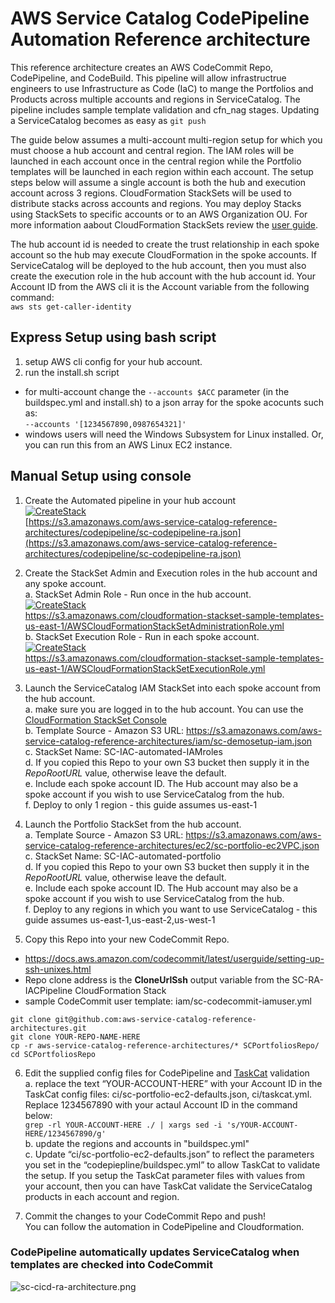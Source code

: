 # AWS Service Catalog CodePipeline Automation Reference architecture

This reference architecture creates an AWS CodeCommit Repo, CodePipeline, and CodeBuild.
 This pipeline will allow infrastructrue engineers to use Infrastructure as Code (IaC) to mange the Portfolios and Products
 across multiple accounts and regions in ServiceCatalog.  The pipeline includes sample template validation and cfn_nag stages.
 Updating a ServiceCatalog becomes as easy as ```git push```

The guide below assumes a multi-account multi-region setup for which you must choose a hub account and central region.
 The IAM roles will be launched in each account once in the central region while the Portfolio templates will be launched
 in each region within each account.  The setup steps below will assume a single account is both the hub and execution account across 3 regions.
 CloudFormation StackSets will be used to distribute stacks across accounts and regions. You may deploy Stacks using StackSets to specific accounts
 or to an AWS Organization OU. For more information aabout CloudFormation StackSets review the [user guide](https://docs.aws.amazon.com/AWSCloudFormation/latest/UserGuide/stacksets-prereqs.html).  

The hub account id is needed to create the trust relationship in each spoke account so the hub may execute CloudFormation in the spoke accounts. 
 If ServiceCatalog will be deployed to the hub account, then you must also create the execution role in the hub account with the hub account id.
 Your Account ID from the AWS cli it is the Account variable from the following command:  
 ```aws sts get-caller-identity```

 
## Express Setup using bash script
1. setup AWS cli config for your hub account.  
2. run the install.sh script
  * for multi-account change the ```--accounts $ACC``` parameter (in the buildspec.yml and install.sh) to a json array for the spoke acocunts such as:   
  ```--accounts '[1234567890,0987654321]'```
  * windows users will need the Windows Subsystem for Linux installed.  Or, you can run this from an AWS Linux EC2 instance.


## Manual Setup using console
1. Create the Automated pipeline in your hub account  
[![CreateStack](https://s3.amazonaws.com/cloudformation-examples/cloudformation-launch-stack.png)](https://console.aws.amazon.com/cloudformation/home?region=us-east-1#/stacks/new?stackName=SC-RA-IACPipeline&templateURL=https://s3.amazonaws.com/aws-service-catalog-reference-architectures/codepipeline/sc-codepipeline-ra.json)  
[https://s3.amazonaws.com/aws-service-catalog-reference-architectures/codepipeline/sc-codepipeline-ra.json](https://s3.amazonaws.com/aws-service-catalog-reference-architectures/codepipeline/sc-codepipeline-ra.json)

2. Create the StackSet Admin and Execution roles in the hub account and any spoke account.  
  a. StackSet Admin Role - Run once in the hub account.  
  [![CreateStack](https://s3.amazonaws.com/cloudformation-examples/cloudformation-launch-stack.png)](https://console.aws.amazon.com/cloudformation/?region=us-east-1#/stacks/new?stackName=IAM-StackSetAdministrator&templateURL=https://s3.amazonaws.com/cloudformation-stackset-sample-templates-us-east-1/AWSCloudFormationStackSetAdministrationRole.yml)  
  https://s3.amazonaws.com/cloudformation-stackset-sample-templates-us-east-1/AWSCloudFormationStackSetAdministrationRole.yml  
  b. StackSet Execution Role - Run in each spoke account.  
  [![CreateStack](https://s3.amazonaws.com/cloudformation-examples/cloudformation-launch-stack.png)](https://console.aws.amazon.com/cloudformation/?region=us-east-1#/stacks/new?stackName=IAM-StackSetExecution&templateURL=https://s3.amazonaws.com/cloudformation-stackset-sample-templates-us-east-1/AWSCloudFormationStackSetExecutionRole.yml)  
  https://s3.amazonaws.com/cloudformation-stackset-sample-templates-us-east-1/AWSCloudFormationStackSetExecutionRole.yml

3. Launch the ServiceCatalog IAM StackSet into each spoke account from the hub account.  
  a. make sure you are logged in to the hub account. You can use the [CloudFormation StackSet Console](https://console.aws.amazon.com/cloudformation/home?region=us-east-1#/stacksets/create)  
  b. Template Source - Amazon S3 URL: https://s3.amazonaws.com/aws-service-catalog-reference-architectures/iam/sc-demosetup-iam.json  
  c. StackSet Name: SC-IAC-automated-IAMroles  
  d. If you copied this Repo to your own S3 bucket then supply it in the _RepoRootURL_ value, otherwise leave the default.  
  e. Include each spoke account ID.  The Hub account may also be a spoke account if you wish to use ServiceCatalog from the hub.  
  f. Deploy to only 1 region - this guide assumes us-east-1  

4. Launch the Portfolio StackSet from the hub account.  
  a. Template Source - Amazon S3 URL: https://s3.amazonaws.com/aws-service-catalog-reference-architectures/ec2/sc-portfolio-ec2VPC.json  
  c. StackSet Name: SC-IAC-automated-portfolio  
  d. If you copied this Repo to your own S3 bucket then supply it in the _RepoRootURL_ value, otherwise leave the default.  
  e. Include each spoke account ID.  The Hub account may also be a spoke account if you wish to use ServiceCatalog from the hub.  
  f. Deploy to any regions in which you want to use ServiceCatalog - this guide assumes us-east-1,us-east-2,us-west-1  

5. Copy this Repo into your new CodeCommit Repo.  
  * https://docs.aws.amazon.com/codecommit/latest/userguide/setting-up-ssh-unixes.html
  * Repo clone address is the **CloneUrlSsh** output variable from the SC-RA-IACPipeline CloudFormation Stack
  * sample CodeCommit user template: iam/sc-codecommit-iamuser.yml
  ```
  git clone git@github.com:aws-service-catalog-reference-architectures.git
  git clone YOUR-REPO-NAME-HERE
  cp -r aws-service-catalog-reference-architectures/* SCPortfoliosRepo/
  cd SCPortfoliosRepo
  ```

6. Edit the supplied config files for CodePipeline and [TaskCat](https://aws-quickstart.github.io/auto-testing.html) validation  
  a. replace the text “YOUR-ACCOUNT-HERE” with your Account ID in the TaskCat config files: ci/sc-portfolio-ec2-defaults.json,
ci/taskcat.yml. Replace 1234567890 with your actaul Account ID in the command below:  
  ```grep -rl YOUR-ACCOUNT-HERE ./ | xargs sed -i 's/YOUR-ACCOUNT-HERE/1234567890/g'```  
  b. update the regions and accounts in "buildspec.yml"  
  c. Update “ci/sc-portfolio-ec2-defaults.json” to reflect the parameters you set in the “codepiepline/buildspec.yml”
  to allow TaskCat to validate the setup.  If you setup the TaskCat parameter files with values from your account,
  then you can have TaskCat validate the ServiceCatalog products in each account and region.
  
7. Commit the changes to your CodeCommit Repo and push!  
  You can follow the automation in CodePipeline and Cloudformation.

### CodePipeline automatically updates ServiceCatalog when templates are checked into CodeCommit  
![sc-cicd-ra-architecture.png](sc-cicd-ra-architecture.png)


